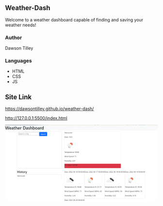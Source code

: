 ## Weather-Dash
Welcome to a weather dashboard capable of finding and saving your weather needs! 

### Author 
Dawson Tilley

### Languages
* HTML
* CSS
* JS

## Site Link
https://dawsontilley.github.io/weather-dash/

http://127.0.0.1:5500/index.html 

![screengrab](./assets/img/site-grab.PNG)
